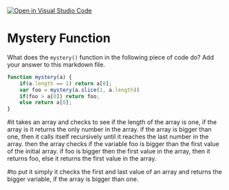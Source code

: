 [![Open in Visual Studio Code](https://classroom.github.com/assets/open-in-vscode-718a45dd9cf7e7f842a935f5ebbe5719a5e09af4491e668f4dbf3b35d5cca122.svg)](https://classroom.github.com/online_ide?assignment_repo_id=11951599&assignment_repo_type=AssignmentRepo)
# Mystery Function

What does the `mystery()` function in the following piece of code do? Add your
answer to this markdown file.

```javascript
function mystery(a) {
    if(a.length == 1) return a[0];
    var foo = mystery(a.slice(1, a.length))
    if(foo > a[0]) return foo;
    else return a[0];
}
```
#it takes an array and checks to see if the length of the array is one, if the array is it returns the only number in the array.
if the array is bigger than one, then it calls itself recursively until it reaches the last number in the array.
then the array checks if the variable foo is bigger than the first value of the initial array.
if foo is bigger then the first value in the array, then it returns foo, else it returns the first value in the array.

#to put it simply it checks the first and last value of an array and returns the bigger variable, if the array is bigger than one.